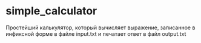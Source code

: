 # simple_calculator
Простейший калькулятор, который вычисляет выражение, записанное в инфиксной форме в файле input.txt и печатает ответ в файл output.txt

